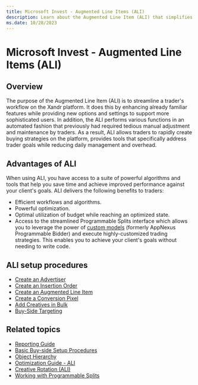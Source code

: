```yaml
---
title: Microsoft Invest - Augmented Line Items (ALI)
description: Learn about the Augmented Line Item (ALI) that simplifies trader workflows by allowing them to efficiently create buying strategies, optimize budgets, and use customized trading tools to achieve better performance for their clients. 
ms.date: 10/28/2023
---
```


# Microsoft Invest - Augmented Line Items (ALI)

## Overview

The purpose of the Augmented Line Item (ALI) is to streamline a trader's workflow on the Xandr platform. It does this by enhancing already familiar features while providing new options and settings to support more sophisticated users. In addition, the ALI performs various functions in an automated fashion that previously had required tedious manual adjustment and maintenance by traders. As a result, ALI allows traders to rapidly create buying strategies on the platform, provides tools that specifically address trader goals while reducing daily management and overhead.

## Advantages of ALI

When using ALI, you have access to a suite of powerful algorithms and
tools that help you save time and achieve improved performance against
your client's goals. ALI delivers the following benefits to traders:

- Efficient workflows and algorithms.
- Powerful optimization.
- Optimal utilization of budget while reaching an optimized state.
- Access to the streamlined Programmable Splits interface which allows
  you to leverage the power of [custom models](../data-science-toolkit/custom-models.md) (formerly
  AppNexus Programmable Bidder) and execute
  highly-customized trading strategies. This enables you to achieve your
  client's goals without needing to write code.

## ALI setup procedures

- [Create an Advertiser](create-an-advertiser.md)
- [Create an Insertion Order](create-an-insertion-order.md)
- [Create an Augmented Line Item](create-an-augmented-line-item-ali.md)
- [Create a Conversion Pixel](create-a-conversion-pixel.md)
- [Add Creatives in Bulk](add-creatives-in-bulk.md)
- [Buy-Side Targeting](buy-side-targeting.md)

## Related topics

- [Reporting Guide](reporting-guide.md)
- [Basic Buy-side Setup Procedures](basic-buy-side-setup-procedures.md)
- [Object Hierarchy](object-hierarchy.md)
- [Optimization Guide - ALI](optimization-guide-ali.md)
- [Creative Rotation (ALI)](creative-rotation-ali.md)
- [Working with Programmable Splits](working-with-programmable-splits.md)
